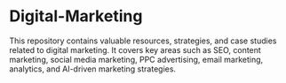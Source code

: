 # Digital-Marketing
This repository contains valuable resources, strategies, and case studies related to digital marketing. It covers key areas such as SEO, content marketing, social media marketing, PPC advertising, email marketing, analytics, and AI-driven marketing strategies.

